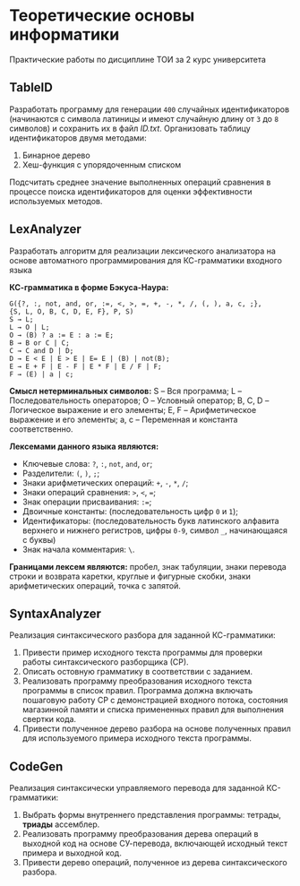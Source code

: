 # Теоретические основы информатики
Практические работы по дисциплине ТОИ за 2 курс университета

## TableID
Разработать программу для генерации `400` случайных идентификаторов (начинаются с символа латиницы и имеют случайную длину от `3` до `8` символов) и сохранить их в файл *ID.txt*. Организовать таблицу идентификаторов двумя методами:  
1. Бинарное дерево
2. Хеш-функция с упорядоченным списком

Подсчитать среднее значение выполненных операций сравнения в процессе поиска идентификаторов для оценки эффективности используемых методов.

## LexAnalyzer
Разработать алгоритм для реализации лексического анализатора на основе автоматного программирования для КС-грамматики входного языка

**КС-грамматика в форме Бэкуса-Наура:**
```
G({?, :, not, and, or, :=, <, >, =, +, -, *, /, (, ), a, c, ;},
{S, L, O, B, C, D, E, F}, P, S)
S → L;
L → O | L;
O → (B) ? a := E : a := E;
B → B or C | C;
C → C and D | D;
D → E < E | E > E | E= E | (B) | not(B);
E → E + F | E - F | E * F | E / F | F;
F → (E) | a | c;
```

**Смысл нетерминальных символов:**
S – Вся программа;
L – Последовательность операторов;
O – Условный оператор;
B, C, D – Логическое выражение и его элементы;
E, F – Арифметическое выражение и его элементы;
a, c – Переменная и константа соответственно.

**Лексемами данного языка являются:**
- Ключевые слова: `?`, `:`, `not`, `and`, `or`;
- Разделители: `(`, `)`, `;`;
- Знаки арифметических операций: `+`, `-`, `*`, `/`;
- Знаки операций сравнения: `>`, `<`, `=`;
- Знак операции присваивания: `:=`;
- Двоичные константы: (последовательность цифр `0` и `1`);
- Идентификаторы: (последовательность букв латинского алфавита верхнего и нижнего регистров, цифры `0-9`, символ `_`, начинающаяся с буквы)
- Знак начала комментария: `\`.

**Границами лексем являются:** пробел, знак табуляции, знаки перевода строки и возврата каретки, круглые и фигурные скобки, знаки арифметических операций, точка с запятой.

## SyntaxAnalyzer
Реализация синтаксического разбора для заданной КС-грамматики:  
1. Привести пример исходного текста программы для проверки работы синтаксического разборщика (СР).
2. Описать остовную грамматику в соответствии с заданием.
3. Реализовать программу преобразования исходного текста программы в список правил. Программа должна включать пошаговую работу СР с демонстрацией входного потока, состояния магазинной памяти и списка примененных правил для выполнения свертки кода.
4. Привести полученное дерево разбора на основе полученных правил для используемого примера исходного текста программы.

## CodeGen
Реализация синтаксически управляемого перевода для заданной КС-грамматики:  
1. Выбрать формы внутреннего представления программы: тетрады, **триады** ассемблер.
2. Реализовать программу преобразования дерева операций в выходной код на основе СУ-перевода, включающей исходный текст примера и выходной код.
3. Привести дерево операций, полученное из дерева синтаксического разбора.
